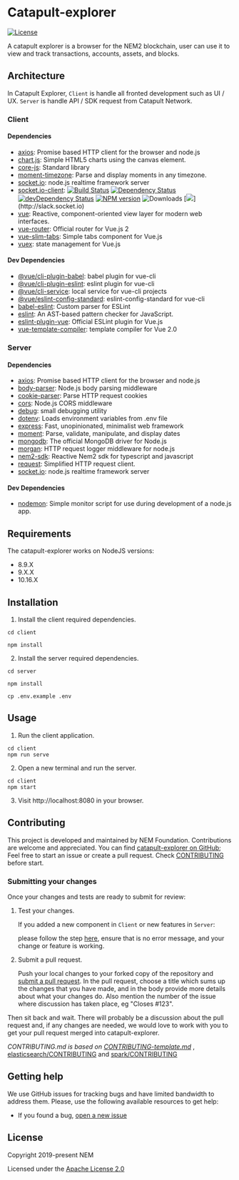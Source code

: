 # Catapult-explorer

[![License](https://img.shields.io/badge/License-Apache%202.0-blue.svg)](https://opensource.org/licenses/Apache-2.0)

A catapult explorer is a browser for the NEM2 blockchain, user can use it to view and track transactions, accounts, assets, and blocks.

## Architecture

In Catapult Explorer, `Client` is handle all fronted development such as UI / UX. `Server` is handle API / SDK request from Catapult Network.

### Client

#### Dependencies

- [axios](https://ghub.io/axios): Promise based HTTP client for the browser and node.js
- [chart.js](https://ghub.io/chart.js): Simple HTML5 charts using the canvas element.
- [core-js](https://ghub.io/core-js): Standard library
- [moment-timezone](https://ghub.io/moment-timezone): Parse and display moments in any timezone.
- [socket.io](https://ghub.io/socket.io): node.js realtime framework server
- [socket.io-client](https://ghub.io/socket.io-client): [![Build Status](https://secure.travis-ci.org/socketio/socket.io-client.svg?branch=master)](http://travis-ci.org/socketio/socket.io-client) [![Dependency Status](https://david-dm.org/socketio/socket.io-client.svg)](https://david-dm.org/socketio/socket.io-client) [![devDependency Status](https://david-dm.org/socketio/socket.io-client/dev-status.svg)](https://david-dm.org/socketio/socket.io-client#info=devDependencies) [![NPM version](https://badge.fury.io/js/socket.io-client.svg)](https://www.npmjs.com/package/socket.io-client) ![Downloads](http://img.shields.io/npm/dm/socket.io-client.svg?style=flat) [![](http://slack.socket.io/badge.svg?)](http://slack.socket.io)
- [vue](https://ghub.io/vue): Reactive, component-oriented view layer for modern web interfaces.
- [vue-router](https://ghub.io/vue-router): Official router for Vue.js 2
- [vue-slim-tabs](https://ghub.io/vue-slim-tabs): Simple tabs component for Vue.js
- [vuex](https://ghub.io/vuex): state management for Vue.js

#### Dev Dependencies

- [@vue/cli-plugin-babel](https://ghub.io/@vue/cli-plugin-babel): babel plugin for vue-cli
- [@vue/cli-plugin-eslint](https://ghub.io/@vue/cli-plugin-eslint): eslint plugin for vue-cli
- [@vue/cli-service](https://ghub.io/@vue/cli-service): local service for vue-cli projects
- [@vue/eslint-config-standard](https://ghub.io/@vue/eslint-config-standard): eslint-config-standard for vue-cli
- [babel-eslint](https://ghub.io/babel-eslint): Custom parser for ESLint
- [eslint](https://ghub.io/eslint): An AST-based pattern checker for JavaScript.
- [eslint-plugin-vue](https://ghub.io/eslint-plugin-vue): Official ESLint plugin for Vue.js
- [vue-template-compiler](https://ghub.io/vue-template-compiler): template compiler for Vue 2.0

### Server

#### Dependencies

- [axios](https://ghub.io/axios): Promise based HTTP client for the browser and node.js
- [body-parser](https://ghub.io/body-parser): Node.js body parsing middleware
- [cookie-parser](https://ghub.io/cookie-parser): Parse HTTP request cookies
- [cors](https://ghub.io/cors): Node.js CORS middleware
- [debug](https://ghub.io/debug): small debugging utility
- [dotenv](https://ghub.io/dotenv): Loads environment variables from .env file
- [express](https://ghub.io/express): Fast, unopinionated, minimalist web framework
- [moment](https://ghub.io/moment): Parse, validate, manipulate, and display dates
- [mongodb](https://ghub.io/mongodb): The official MongoDB driver for Node.js
- [morgan](https://ghub.io/morgan): HTTP request logger middleware for node.js
- [nem2-sdk](https://ghub.io/nem2-sdk): Reactive Nem2 sdk for typescript and javascript
- [request](https://ghub.io/request): Simplified HTTP request client.
- [socket.io](https://ghub.io/socket.io): node.js realtime framework server

#### Dev Dependencies

- [nodemon](https://ghub.io/nodemon): Simple monitor script for use during development of a node.js app.

## Requirements

The catapult-explorer works on NodeJS versions:

- 8.9.X
- 9.X.X
- 10.16.X

## Installation

1. Install the client required dependencies.

```
cd client

npm install
```

2. Install the server required dependencies.

```
cd server

npm install

cp .env.example .env

```

## Usage

1. Run the client application.

```
cd client
npm run serve
```

2. Open a new terminal and run the server.

```
cd client
npm start
```

3. Visit http://localhost:8080 in your browser.

## Contributing

This project is developed and maintained by NEM Foundation. Contributions are welcome and appreciated. You can find [catapult-explorer on GitHub][self];
Feel free to start an issue or create a pull request. Check [CONTRIBUTING](CONTRIBUTING.md) before start.

### Submitting your changes

Once your changes and tests are ready to submit for review:

1.  Test your changes.

    If you added a new component in `Client` or new features in `Server`:

    please follow the step [here](https://github.com/nemfoundation/catapult-explorer#usage), ensure that is no error message, and your change or feature is working.

2.  Submit a pull request.

    Push your local changes to your forked copy of the repository and [submit a pull request](https://help.github.com/articles/about-pull-requests/). In the pull request, choose a title which sums up the changes that you have made, and in the body provide more details about what your changes do. Also mention the number of the issue where discussion has taken place, eg "Closes #123".

Then sit back and wait. There will probably be a discussion about the pull request and, if any changes are needed, we would love to work with you to get your pull request merged into catapult-explorer.

_CONTRIBUTING.md is based on [CONTRIBUTING-template.md](https://github.com/nayafia/contributing-template/blob/master/CONTRIBUTING-template.md)_ , [elasticsearch/CONTRIBUTING](https://github.com/elastic/elasticsearch/blob/master/CONTRIBUTING.md) and [spark/CONTRIBUTING](https://github.com/apache/spark/blob/master/CONTRIBUTING.md)

[pull-request]: https://help.github.com/articles/about-pull-requests/
[github-issues]: https://github.com/nemfoundation/catapult-explorer/issues

## Getting help

We use GitHub issues for tracking bugs and have limited bandwidth to address them.
Please, use the following available resources to get help:

- If you found a bug, [open a new issue][issues]

## License

Copyright 2019-present NEM

Licensed under the [Apache License 2.0](LICENSE)

[self]: https://github.com/nemfoundation/catapult-explorer
[issues]: https://github.com/nemfoundation/catapult-explorer/issues
